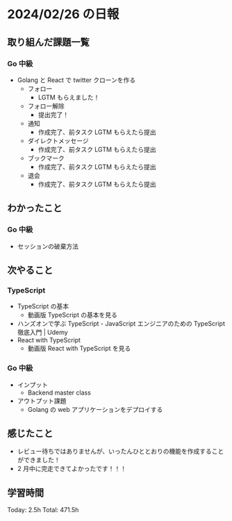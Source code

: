 # 2024/02/26 の日報

## 取り組んだ課題一覧

### Go 中級

- Golang と React で twitter クローンを作る
  - フォロー
    - LGTM もらえました！
  - フォロー解除
    - 提出完了！
  - 通知
    - 作成完了、前タスク LGTM もらえたら提出
  - ダイレクトメッセージ
    - 作成完了、前タスク LGTM もらえたら提出
  - ブックマーク
    - 作成完了、前タスク LGTM もらえたら提出
  - 退会
    - 作成完了、前タスク LGTM もらえたら提出

## わかったこと

### Go 中級

- セッションの破棄方法

## 次やること

### TypeScript

- TypeScript の基本
  - 動画版 TypeScript の基本を見る
- ハンズオンで学ぶ TypeScript - JavaScript エンジニアのための TypeScript 徹底入門 | Udemy
- React with TypeScript
  - 動画版 React with TypeScript を見る

### Go 中級

- インプット
  - Backend master class
- アウトプット課題
  - Golang の web アプリケーションをデプロイする

## 感じたこと

- レビュー待ちではありませんが、いったんひととおりの機能を作成することができました！
- 2 月中に完走できてよかったです！！！

## 学習時間

Today: 2.5h
Total: 471.5h
